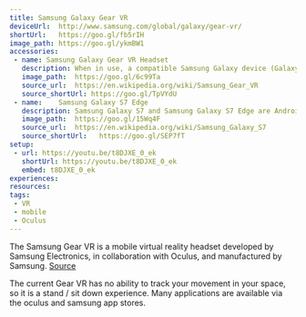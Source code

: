 ```yaml
---
title: Samsung Galaxy Gear VR	
deviceUrl: 	http://www.samsung.com/global/galaxy/gear-vr/
shortUrl:	https://goo.gl/fb5rIH
image_path:	https://goo.gl/ykmBW1
accessories: 
 - name: Samsung Galaxy Gear VR Headset
   description:	When in use, a compatible Samsung Galaxy device (Galaxy Note 5, Galaxy S6/S6 Edge/S6 Edge+, or Galaxy S7/S7 Edge) acts as the headset's display and processor, while the Gear VR unit itself acts as the controller, which contains the high field of view, as well as a custom inertial measurement unit, or IMU, for rotational tracking, which connects to the smartphone via micro-USB. The Gear VR headset also includes a touchpad and back button on the side, as well as a proximity sensor to detect when the headset is on. (Wikipedia)
   image_path:	https://goo.gl/6c99Ta
   source_url:	https://en.wikipedia.org/wiki/Samsung_Gear_VR
   source_shortUrl:	https://goo.gl/TpVYdU
 - name:    Samsung Galaxy S7 Edge
   description:	Samsung Galaxy S7 and Samsung Galaxy S7 Edge are Android smartphones manufactured and marketed by Samsung Electronics. (Wikipedia)
   image_path:	https://goo.gl/15Wq4F
   source_url:	https://en.wikipedia.org/wiki/Samsung_Galaxy_S7
   source_shortUrl:   https://goo.gl/SEP7fT
setup:
 - url: https://youtu.be/t8DJXE_0_ek
   shortUrl: https://youtu.be/t8DJXE_0_ek
   embed: t8DJXE_0_ek
experiences:
resources:
tags: 
 - VR
 - mobile
 - Oculus
---
```


The Samsung Gear VR is a mobile virtual reality headset developed by Samsung Electronics, in collaboration with Oculus, and manufactured by Samsung.
[Source](https://en.wikipedia.org/wiki/Samsung_Gear_VR)

The current Gear VR has no ability to track your movement in your space, so it is a stand / sit down experience. Many applications are available via the oculus and samsung app stores.  



